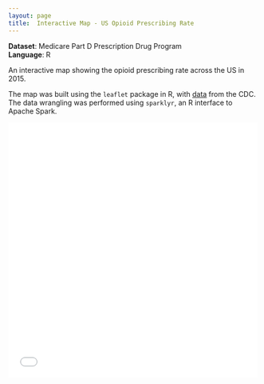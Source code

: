 ```yaml
---
layout: page
title:  Interactive Map - US Opioid Prescribing Rate
---
```


**Dataset**: Medicare Part D Prescription Drug Program
<br/>
**Language**: R

An interactive map showing the opioid prescribing rate across the US in 2015.

The map was built using the <code>leaflet</code> package in R, with <a href="https://www.cms.gov/Research-Statistics-Data-and-Systems/Statistics-Trends-and-Reports/Medicare-Provider-Charge-Data">data</a> from the CDC. The data wrangling was performed using <code>sparklyr</code>, an R interface to Apache Spark.


<iframe src="leafletmap.html" frameborder="0" width="99%" height="510" marginwidth="0" marginheight="0" scrolling="no" allowfullscreen="true" mozallowfullscreen="true" webkitallowfullscreen="true"></iframe>

